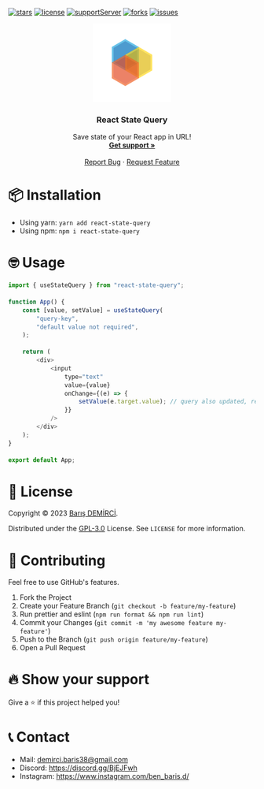 [![stars](https://img.shields.io/github/stars/barbarbar338/react-state-query?color=yellow&logo=github&style=for-the-badge)](https://github.com/barbarbar338/react-state-query)
[![license](https://img.shields.io/github/license/barbarbar338/react-state-query?logo=github&style=for-the-badge)](https://github.com/barbarbar338/react-state-query)
[![supportServer](https://img.shields.io/discord/711995199945179187?color=7289DA&label=Support&logo=discord&style=for-the-badge)](https://discord.gg/BjEJFwh)
[![forks](https://img.shields.io/github/forks/barbarbar338/react-state-query?color=green&logo=github&style=for-the-badge)](https://github.com/barbarbar338/react-state-query)
[![issues](https://img.shields.io/github/issues/barbarbar338/react-state-query?color=red&logo=github&style=for-the-badge)](https://github.com/barbarbar338/react-state-query)

<p align="center">
  <img src="https://raw.githubusercontent.com/barbarbar338/readme-template/main/icon.png" alt="Logo" width="160" height="160" />
  <h3 align="center">React State Query</h3>

  <p align="center">
    Save state of your React app in URL!
    <br />
    <a href="https://discord.gg/BjEJFwh"><strong>Get support »</strong></a>
    <br />
    <br />
    <a href="https://github.com/barbarbar338/react-state-query/issues">Report Bug</a>
    ·
    <a href="https://github.com/barbarbar338/react-state-query/issues">Request Feature</a>
  </p>
</p>

# 📦 Installation

-   Using yarn: `yarn add react-state-query`
-   Using npm: `npm i react-state-query`

# 🤓 Usage

```js
import { useStateQuery } from "react-state-query";

function App() {
	const [value, setValue] = useStateQuery(
		"query-key",
		"default value not required",
	);

	return (
		<div>
			<input
				type="text"
				value={value}
				onChange={(e) => {
					setValue(e.target.value); // query also updated, refresh the page and see the same value
				}}
			/>
		</div>
	);
}

export default App;
```

# 📄 License

Copyright © 2023 [Barış DEMİRCİ](https://github.com/barbarbar338).

Distributed under the [GPL-3.0](https://www.gnu.org/licenses/gpl-3.0.html) License. See `LICENSE` for more information.

# 🧦 Contributing

Feel free to use GitHub's features.

1. Fork the Project
2. Create your Feature Branch (`git checkout -b feature/my-feature`)
3. Run prettier and eslint (`npm run format && npm run lint`)
4. Commit your Changes (`git commit -m 'my awesome feature my-feature'`)
5. Push to the Branch (`git push origin feature/my-feature`)
6. Open a Pull Request

# 🔥 Show your support

Give a ⭐️ if this project helped you!

# 📞 Contact

-   Mail: demirci.baris38@gmail.com
-   Discord: https://discord.gg/BjEJFwh
-   Instagram: https://www.instagram.com/ben_baris.d/
